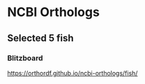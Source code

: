 # NCBI Orthologs

## Selected 5 fish

### Blitzboard
https://orthordf.github.io/ncbi-orthologs/fish/
